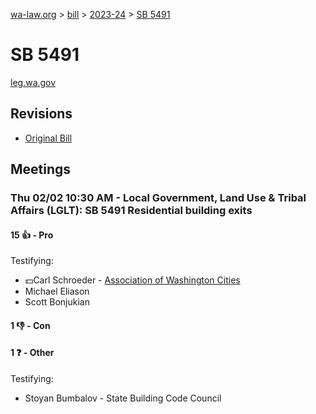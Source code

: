 [wa-law.org](/) > [bill](/bill/) > [2023-24](/bill/2023-24/) > [SB 5491](/bill/2023-24/sb/5491/)

# SB 5491
[leg.wa.gov](https://app.leg.wa.gov/billsummary?BillNumber=5491&Year=2023&Initiative=false)

## Revisions
* [Original Bill](1/)

## Meetings
### Thu 02/02 10:30 AM - Local Government, Land Use & Tribal Affairs (LGLT): SB 5491 Residential building exits
#### 15 👍 - Pro
Testifying:
* 💵Carl Schroeder - [Association of Washington Cities](/org/association_of_washington_cities/)
* Michael Eliason
* Scott Bonjukian

#### 1 👎 - Con

#### 1 ❓ - Other
Testifying:
* Stoyan Bumbalov - State Building Code Council
